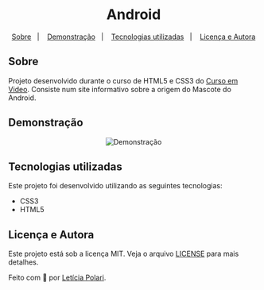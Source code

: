 <h1 align="center">
  Android
</h1>

<p align="center">
  <a href="#sobre">Sobre</a>&nbsp;&nbsp;&nbsp;|&nbsp;&nbsp;&nbsp;  
  <a href="#demonstração">Demonstração</a>&nbsp;&nbsp;&nbsp;|&nbsp;&nbsp;&nbsp;
  <a href="#tecnologias-utilizadas">Tecnologias utilizadas</a>&nbsp;&nbsp;&nbsp;|&nbsp;&nbsp;&nbsp;
  <a href="#licença-e-autora">Licença e Autora</a>
</p>

## Sobre

Projeto desenvolvido durante o curso de HTML5 e CSS3 do [Curso em Video](https://www.youtube.com/c/CursoemV%C3%ADdeo). Consiste num site informativo sobre a origem do Mascote do Android.

##  Demonstração

<p align="center">
    <img alt="Demonstração" title="Demonstração" 
    src="" />
</p>

## Tecnologias utilizadas

Este projeto foi desenvolvido utilizando as seguintes tecnologias:

- CSS3
- HTML5

## Licença e Autora

Este projeto está sob a licença MIT. Veja o arquivo [LICENSE](https://github.com/Polaris851/android/blob/main/LICENSE) para mais detalhes.

Feito com :purple_heart: por [Letícia Polari](https://github.com/Polaris851).
